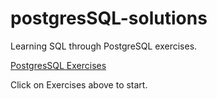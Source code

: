 # postgresSQL-solutions
Learning SQL through PostgreSQL exercises.

[PostgresSQL Exercises](https://pgexercises.com/gettingstarted.html)

Click on Exercises above to start.
